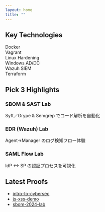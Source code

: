 ```yaml
---
layout: home
title: ""
---
```


<!-- Key Technologies -->
## Key Technologies

<div class="grid">
  <div class="card">Docker</div>
  <div class="card">Vagrant</div>
  <div class="card">Linux Hardening</div>
  <div class="card">Windows AD/DC</div>
  <div class="card">Wazuh SIEM</div>
  <div class="card">Terraform</div>
</div>

<!-- Pick 3 -->
## Pick 3 Highlights

<div class="grid">
  <div class="card">
    <h3>SBOM & SAST Lab</h3>
    <p>Syft／Grype & Semgrep でコード解析を自動化</p>
  </div>
  <div class="card">
    <h3>EDR (Wazuh) Lab</h3>
    <p>Agent→Manager のログ検知フロー体験</p>
  </div>
  <div class="card">
    <h3>SAML Flow Lab</h3>
    <p>IdP ↔ SP の認証プロセスを可視化</p>
  </div>
</div>

<!-- 最新 Proof へのリンク（例） -->
## Latest Proofs

- [intro-to-cybersec](../proofs/basics/intro-to-cybersec/)  
- [js-xss-demo](../proofs/secure-dev/js-xss-demo/)  
- [sbom-2024-lab](../proofs/secure-dev/sbom-2024-lab/)  
